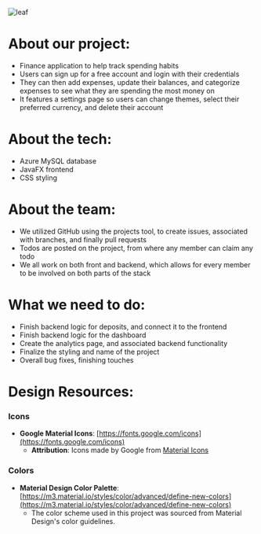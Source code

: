 ![leaf](https://github.com/user-attachments/assets/61df3963-d75f-496d-86b4-44b2ef97bfe7)

# About our project:
- Finance application to help track spending habits
- Users can sign up for a free account and login with their credentials
- They can then add expenses, update their balances, and categorize expenses to see what they are spending the most money on
- It features a settings page so users can change themes, select their preferred currency, and delete their account

# About the tech: 
- Azure MySQL database
- JavaFX frontend
- CSS styling

# About the team:
- We utilized GitHub using the projects tool, to create issues, associated with branches, and finally pull requests
- Todos are posted on the project, from where any member can claim any todo
- We all work on both front and backend, which allows for every member to be involved on both parts of the stack

# What we need to do:
- Finish backend logic for deposits, and connect it to the frontend
- Finish backend logic for the dashboard
- Create the analytics page, and associated backend functionality
- Finalize the styling and name of the project
- Overall bug fixes, finishing touches

# Design Resources:

### Icons
- **Google Material Icons**: [https://fonts.google.com/icons](https://fonts.google.com/icons)
  - **Attribution**: Icons made by Google from [Material Icons](https://fonts.google.com/icons)

### Colors
- **Material Design Color Palette**: [https://m3.material.io/styles/color/advanced/define-new-colors](https://m3.material.io/styles/color/advanced/define-new-colors)
  - The color scheme used in this project was sourced from Material Design's color guidelines.
